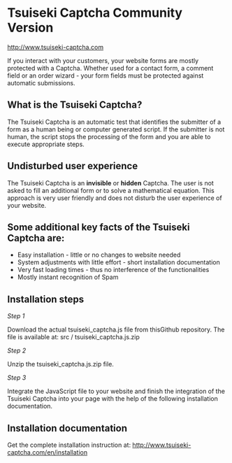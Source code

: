 Tsuiseki Captcha Community Version
================

http://www.tsuiseki-captcha.com

If you interact with your customers, your website forms are mostly protected with a Captcha. Whether used for a contact form, a comment field or an order wizard - your form fields must be protected against automatic submissions.

What is the Tsuiseki Captcha?
--------------

The Tsuiseki Captcha is an automatic test that identifies the submitter of a form as a human being or computer generated script. If the submitter is not human, the script stops the processing of the form and you are able to execute appropriate steps.

Undisturbed user experience
--------------

The Tsuiseki Captcha is an **invisible** or **hidden** Captcha. The user is not asked to fill an additional form or to solve a mathematical equation. This approach is very user friendly and does not disturb the user experience of your website.

Some additional key facts of the Tsuiseki Captcha are:
--------------

- Easy installation - little or no changes to website needed
- System adjustments with little effort - short installation documentation
- Very fast loading times - thus no interference of the functionalities
- Mostly instant recognition of Spam

Installation steps
--------------

*Step 1*

Download the actual tsuiseki_captcha.js file from thisGithub repository. The file is available at: 
src / tsuiseki_captcha.js.zip 

*Step 2*

Unzip the tsuiseki_captcha.js.zip file. 

*Step 3*

Integrate the JavaScript file to your website and finish the integration of the Tsuiseki Captcha into your page with the help of the following installation documentation.

Installation documentation
--------------

Get the complete installation instruction at: http://www.tsuiseki-captcha.com/en/installation
